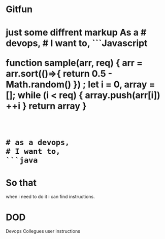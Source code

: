 <h1> Gitfun<h1/>
 just some diffrent markup
 As a
# devops, 
# I want to,
```Javascript

function sample(arr, req) {
        arr = arr.sort(()=>{ return 0.5 - Math.random() }) ;
        let i = 0,
            array = [];
        while (i < req) {
            array.push(arr[i])
                ++i
        }
        return array
    }
```


# as a devops,
# I want to, 
```java

```
# So that
when i need to do it i can find instructions.
# DOD
Devops Collegues user instructions
